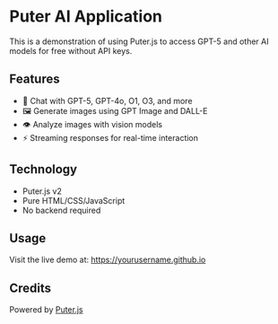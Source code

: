 # Puter AI Application

This is a demonstration of using Puter.js to access GPT-5 and other AI models for free without API keys.

## Features
- 💬 Chat with GPT-5, GPT-4o, O1, O3, and more
- 🖼️ Generate images using GPT Image and DALL-E
- 👁️ Analyze images with vision models
- ⚡ Streaming responses for real-time interaction

## Technology
- Puter.js v2
- Pure HTML/CSS/JavaScript
- No backend required

## Usage
Visit the live demo at: https://yourusername.github.io

## Credits
Powered by [Puter.js](https://puter.com)
